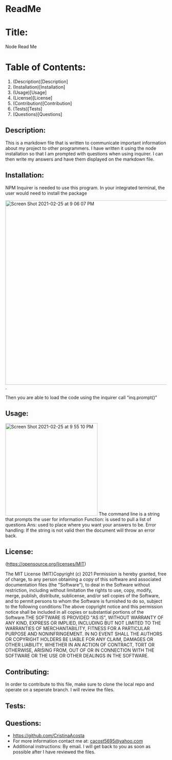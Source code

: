 # ReadMe

# Title:  
Node Read Me
        
# Table of Contents: 
1. (Description)[Description]
2. (Installation)[Installation]
3. (Usage)[Usage]
4. (License)[License]
5. (Contribution)[Contribution]
6. (Tests)[Tests]
7. (Questions)[Questions]
        
## Description: 
This is a markdown file that is written to communicate important information about my project to other programmers. I have written it using the node installation so that I am prompted with questions when using inquirer. I can then write my answers and have them displayed on the markdown file. 
        
## Installation: 
NPM Inquirer is needed to use this program. In your integrated terminal, the user would need to install the package

<img width="575" alt="Screen Shot 2021-02-25 at 9 06 07 PM" src="https://user-images.githubusercontent.com/74034987/109263549-4e85a000-77b8-11eb-841d-0992937de945.png">. 

Then you are able to load the code using the inquirer call “inq.prompt()”

## Usage: 
<img width="288" alt="Screen Shot 2021-02-25 at 9 55 10 PM" src="https://user-images.githubusercontent.com/74034987/109261091-2300b680-77b4-11eb-98b9-8f295867565e.png"> 
The command line is a string that prompts the user for information 
Function: is used to pull a list of questions
Ans: used to place where you want your answers to be.
Error handling: If the string is not valid then the document will throw an error back. 
        
## License: 
(https://opensource.org/licenses/MIT)

The MIT License (MIT)Copyright (c) 2021 Permission is hereby granted, free of charge, to any person obtaining a copy of this software and associated documentation files (the "Software"), to deal in the Software without restriction, including without limitation the rights to use, copy, modify, merge, publish, distribute, sublicense, and/or sell copies of the Software, and to permit persons to whom the Software is furnished to do so, subject to the following conditions:The above copyright notice and this permission notice shall be included in all copies or substantial portions of the Software.THE SOFTWARE IS PROVIDED "AS IS", WITHOUT WARRANTY OF ANY KIND, EXPRESS OR IMPLIED, INCLUDING BUT NOT LIMITED TO THE WARRANTIES OF MERCHANTABILITY, FITNESS FOR A PARTICULAR PURPOSE AND NONINFRINGEMENT. IN NO EVENT SHALL THE AUTHORS OR COPYRIGHT HOLDERS BE LIABLE FOR ANY CLAIM, DAMAGES OR OTHER LIABILITY, WHETHER IN AN ACTION OF CONTRACT, TORT OR OTHERWISE, ARISING FROM, OUT OF OR IN CONNECTION WITH THE SOFTWARE OR THE USE OR OTHER DEALINGS IN THE SOFTWARE.

## Contributing:
In order to contribute to this file, make sure to clone the local repo and operate on a seperate branch. I will review the files.
        
## Tests: 

        
## Questions:
- https://github.com/CristinaAcosta 
- For more information contact me at: cacost5695@yahoo.com
- Additional instructions: By email. I will get back to you as soon as possible after I have reviewed the files. 
